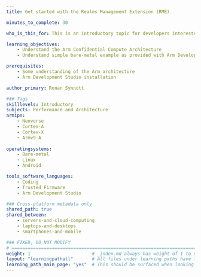```yaml
---
title: Get started with the Realms Management Extension (RME)

minutes_to_complete: 30

who_is_this_for: This is an introductory topic for developers interested in learning the concepts of the Realms Management Extension and Arm Confidential Compute Architecture.

learning_objectives: 
    - Understand the Arm Confidential Compute Architecture
    - Understand simple bare-metal example as provided with Arm Development Studio

prerequisites:
    - Some understanding of the Arm architecture
    - Arm Development Studio installation

author_primary: Ronan Synnott

### Tags
skilllevels: Introductory
subjects: Performance and Architecture
armips:
    - Neoverse
    - Cortex-A
    - Cortex-X
    - Armv9-A
    
operatingsystems:
    - Bare-metal
    - Linux
    - Android

tools_software_languages:
    - Coding
    - Trusted Firmware
    - Arm Development Studio

### Cross-platform metadata only
shared_path: true
shared_between:
    - servers-and-cloud-computing
    - laptops-and-desktops
    - smartphones-and-mobile

### FIXED, DO NOT MODIFY
# ================================================================================
weight: 1                       # _index.md always has weight of 1 to order correctly
layout: "learningpathall"       # All files under learning paths have this same wrapper
learning_path_main_page: "yes"  # This should be surfaced when looking for related content. Only set for _index.md of learning path content.
---
```

